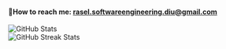 #### 📨How to reach me: rasel.softwareengineering.diu@gmail.com 


<div style="display: font-size:0.5rem; flex; flex-direction: row; justify-content: space-between;">
    <div>
        <img src="https://github-readme-stats.vercel.app/api?username=Rasel-swe&theme=radical&hide_border=true&include_all_commits=false&count_private=false" alt="GitHub Stats" />
    </div>
    <div>
        <img src="https://github-readme-streak-stats.herokuapp.com/?user=Rasel-swe&theme=radical&hide_border=true" alt="GitHub Streak Stats" />
    </div>
</div>






